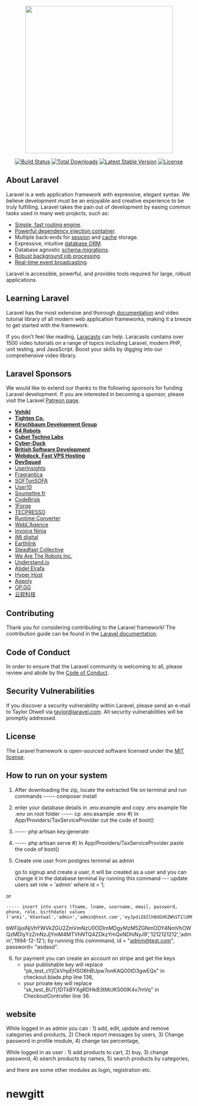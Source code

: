 <p align="center"><img src="https://res.cloudinary.com/dtfbvvkyp/image/upload/v1566331377/laravel-logolockup-cmyk-red.svg" width="400"></p>

<p align="center">
<a href="https://travis-ci.org/laravel/framework"><img src="https://travis-ci.org/laravel/framework.svg" alt="Build Status"></a>
<a href="https://packagist.org/packages/laravel/framework"><img src="https://poser.pugx.org/laravel/framework/d/total.svg" alt="Total Downloads"></a>
<a href="https://packagist.org/packages/laravel/framework"><img src="https://poser.pugx.org/laravel/framework/v/stable.svg" alt="Latest Stable Version"></a>
<a href="https://packagist.org/packages/laravel/framework"><img src="https://poser.pugx.org/laravel/framework/license.svg" alt="License"></a>
</p>

## About Laravel

Laravel is a web application framework with expressive, elegant syntax. We believe development must be an enjoyable and creative experience to be truly fulfilling. Laravel takes the pain out of development by easing common tasks used in many web projects, such as:

- [Simple, fast routing engine](https://laravel.com/docs/routing).
- [Powerful dependency injection container](https://laravel.com/docs/container).
- Multiple back-ends for [session](https://laravel.com/docs/session) and [cache](https://laravel.com/docs/cache) storage.
- Expressive, intuitive [database ORM](https://laravel.com/docs/eloquent).
- Database agnostic [schema migrations](https://laravel.com/docs/migrations).
- [Robust background job processing](https://laravel.com/docs/queues).
- [Real-time event broadcasting](https://laravel.com/docs/broadcasting).

Laravel is accessible, powerful, and provides tools required for large, robust applications.

## Learning Laravel

Laravel has the most extensive and thorough [documentation](https://laravel.com/docs) and video tutorial library of all modern web application frameworks, making it a breeze to get started with the framework.

If you don't feel like reading, [Laracasts](https://laracasts.com) can help. Laracasts contains over 1500 video tutorials on a range of topics including Laravel, modern PHP, unit testing, and JavaScript. Boost your skills by digging into our comprehensive video library.

## Laravel Sponsors

We would like to extend our thanks to the following sponsors for funding Laravel development. If you are interested in becoming a sponsor, please visit the Laravel [Patreon page](https://patreon.com/taylorotwell).

- **[Vehikl](https://vehikl.com/)**
- **[Tighten Co.](https://tighten.co)**
- **[Kirschbaum Development Group](https://kirschbaumdevelopment.com)**
- **[64 Robots](https://64robots.com)**
- **[Cubet Techno Labs](https://cubettech.com)**
- **[Cyber-Duck](https://cyber-duck.co.uk)**
- **[British Software Development](https://www.britishsoftware.co)**
- **[Webdock, Fast VPS Hosting](https://www.webdock.io/en)**
- **[DevSquad](https://devsquad.com)**
- [UserInsights](https://userinsights.com)
- [Fragrantica](https://www.fragrantica.com)
- [SOFTonSOFA](https://softonsofa.com/)
- [User10](https://user10.com)
- [Soumettre.fr](https://soumettre.fr/)
- [CodeBrisk](https://codebrisk.com)
- [1Forge](https://1forge.com)
- [TECPRESSO](https://tecpresso.co.jp/)
- [Runtime Converter](http://runtimeconverter.com/)
- [WebL'Agence](https://weblagence.com/)
- [Invoice Ninja](https://www.invoiceninja.com)
- [iMi digital](https://www.imi-digital.de/)
- [Earthlink](https://www.earthlink.ro/)
- [Steadfast Collective](https://steadfastcollective.com/)
- [We Are The Robots Inc.](https://watr.mx/)
- [Understand.io](https://www.understand.io/)
- [Abdel Elrafa](https://abdelelrafa.com)
- [Hyper Host](https://hyper.host)
- [Appoly](https://www.appoly.co.uk)
- [OP.GG](https://op.gg)
- [云软科技](http://www.yunruan.ltd/)

## Contributing

Thank you for considering contributing to the Laravel framework! The contribution guide can be found in the [Laravel documentation](https://laravel.com/docs/contributions).

## Code of Conduct

In order to ensure that the Laravel community is welcoming to all, please review and abide by the [Code of Conduct](https://laravel.com/docs/contributions#code-of-conduct).

## Security Vulnerabilities

If you discover a security vulnerability within Laravel, please send an e-mail to Taylor Otwell via [taylor@laravel.com](mailto:taylor@laravel.com). All security vulnerabilities will be promptly addressed.

## License

The Laravel framework is open-sourced software licensed under the [MIT license](https://opensource.org/licenses/MIT).

## How to run on your system

1) After downloading the zip, locate the extracted file on terminal and run commands 
    ----- composer install
2) enter your database details in .env.example and copy .env.example file .env on root folder
    ----- cp .env.example .env
 #) In App/Providers/TaxServiceProvider cut the code of boot()
3)  ----- php artisan key:generate
4)  ----- php artisan serve
 #) In App/Providers/TaxServiceProvider paste the code of boot()
5) Create one user from postgres terminal as admin 

   go to signup and create a user, it will be created as a user and you can change it in the database terminal by running this command
   --- update users set role = 'admin' where id = 1;

or

    ----- insert into users (fname, lname, username, email, password, phone, role, birthdate) values ('anki','khantwal','admin','admin@test.com','eyJpdiI6Ilh6UGVKZWhST1lUMFg3a3pWOHVzRWc9PSIsInZhbHVlIjoiblRlUm9ldEdsaHRvb0JMM1JobjZNUT09Iiwi
bWFjIjoiNjVhYWVkZGU2ZmVmNzU0ODlmMDgyMzM5ZGNmODY4NmVhOWQzMDIyYzZmNzJjYmM4MTVhNTQ4ZDkzYmQxNDhiNyJ9','1212121212','admin','1994-12-12');
by running this commmand, id = "admin@test.com", password= "asdasd".

6) for payment you can create an account on stripe and get the keys
    * your publishable key will replace "pk_test_cYjCkVhpEHSO6hBUpw7onKAQ00tD3gwEQx" in checkout.blade.php line 136,
    * your private key will replace "sk_test_BUTj1DTkBYXgRDHkB3tMcIK500lK4x7mVq" in CheckoutController line 36.

## website

While logged in as admin you can :
    1) add, edit, update and remove categories and products,
    2) Check report messages by users,
    3) Change password in profile  module,
    4) change tax percentage,

While logged in as user : 
    1) add products to cart,
    2) buy,
    3) change password,
    4) search products by names,
    5) search products by categories,

and there are some other modules as login, registration etc.
# newgitt
